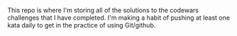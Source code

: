 This repo is where I'm storing all of the solutions to the codewars challenges that I have completed. I'm making a habit of pushing at least one kata daily to get in the practice of using Git/github.